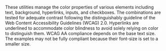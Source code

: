 These utilities manage the color properties of various elements including text, background, hyperlinks, inputs, and checkboxes. The combinations are tested for adequate contrast following the distinguishably guideline of the Web Content Accessibility Guidelines (WCAG) 2.0. Hyperlinks are underlined to accommodate color blindness to avoid solely relying on color to distinguish them. WCAG AA compliance depends on the base text size. The examples may not be fully compliant because their font-size is set to a smaller size.